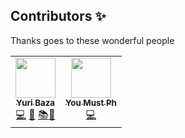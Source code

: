 ## Contributors ✨

Thanks goes to these wonderful people

<!-- ALL-CONTRIBUTORS-LIST:START - Do not remove or modify this section -->
<!-- prettier-ignore-start -->
<!-- markdownlint-disable -->
<table>
  <tr>
    <td align="center"><a href="https://github.com/yuriBaza23"><img src="https://avatars.githubusercontent.com/u/44423751?v=4" width="64px;" alt=""/><br /><sub><b>Yuri Baza</b></sub></a><br /><a href="https://github.com/NewHappen-Company/angelUI/commits?author=yuriBaza23" title="Code">💻</a> <a href="#maintenance-yuriBaza23" title="Maintenance">🚧</a> <a href="https://github.com/NewHappen-Company/angelUI/commits?author=yuriBaza23" title="Documentation">📚</a><a href="#design-yuribaza23" title="Design">🎨</a></td>
    <td align="center"><a href="https://github.com/YouMustPh"><img src="https://avatars.githubusercontent.com/u/86978181?v=4" width="64px;" alt=""/><br /><sub><b>You Must Ph</b></sub></a><br /><a href="https://github.com/NewHappen-Company/angelUI/commits?author=YouMustPh" title="Code">💻</a></td>
  </tr>
</table>